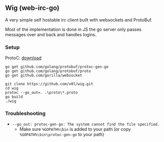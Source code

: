 ## Wig (web-irc-go)

A very simple self hostable irc client built with websockets and ProtoBuf.

Most of the implementation is done in JS the go server only passes messages over and back and handles logins.

### Setup 

ProtoC: [download](https://developers.google.com/protocol-buffers/docs/downloads)

```
go get github.com/golang/protobuf/protoc-gen-go
go get github.com/golang/protobuf/proto
go get github.com/gorilla/websocket
```

```
git clone https://github.com/v0l/wig.git
cd wig
protoc --go_out=. .\proto\*.proto
go build
./wig
```

### Troubleshooting

 * ```--go_out: protoc-gen-go: The system cannot find the file specified.```
   * Make sure ```%GOPATH%\bin``` is added to your path (or copy ```%GOPATH%\bin\protoc-gen-go``` to your path)